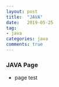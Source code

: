 ```yaml
---
layout: post
title:  "JAVA"
date:   2019-05-25
tag:
- java
categories: java
comments: true
---
```

### JAVA Page

- page test


